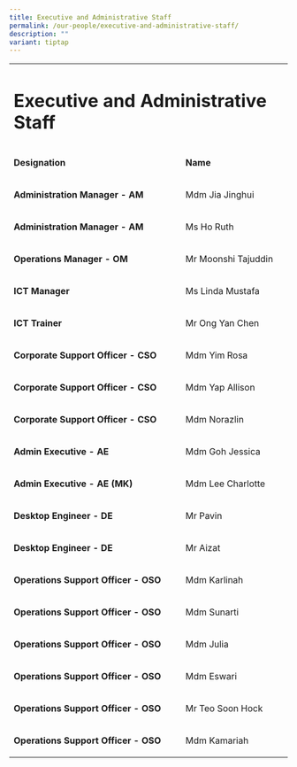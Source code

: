 ```yaml
---
title: Executive and Administrative Staff
permalink: /our-people/executive-and-administrative-staff/
description: ""
variant: tiptap
---
```

<table>
<tbody>
<tr>
<td rowspan="1" colspan="2">
<h1>Executive and Administrative Staff</h1>
</td>
</tr>
<tr>
<td rowspan="1" colspan="1">
<p><strong>Designation</strong>
</p>
</td>
<td rowspan="1" colspan="1">
<p><strong>Name</strong>
</p>
</td>
</tr>
<tr>
<td rowspan="1" colspan="1">
<p><strong>Administration Manager - AM</strong>
</p>
</td>
<td rowspan="1" colspan="1">
<p>Mdm Jia Jinghui</p>
</td>
</tr>
<tr>
<td rowspan="1" colspan="1">
<p><strong>Administration Manager - AM</strong>
</p>
</td>
<td rowspan="1" colspan="1">
<p>Ms Ho Ruth</p>
</td>
</tr>
<tr>
<td rowspan="1" colspan="1">
<p><strong>Operations Manager - OM</strong>
</p>
</td>
<td rowspan="1" colspan="1">
<p>Mr Moonshi Tajuddin</p>
</td>
</tr>
<tr>
<td rowspan="1" colspan="1">
<p><strong>ICT Manager</strong>
</p>
</td>
<td rowspan="1" colspan="1">
<p>Ms Linda Mustafa</p>
</td>
</tr>
<tr>
<td rowspan="1" colspan="1">
<p><strong>ICT Trainer</strong>
</p>
</td>
<td rowspan="1" colspan="1">
<p>Mr Ong Yan Chen</p>
</td>
</tr>
<tr>
<td rowspan="1" colspan="1">
<p><strong>Corporate Support Officer - CSO</strong>
</p>
</td>
<td rowspan="1" colspan="1">
<p>Mdm Yim Rosa</p>
</td>
</tr>
<tr>
<td rowspan="1" colspan="1">
<p><strong>Corporate Support Officer - CSO</strong>
</p>
</td>
<td rowspan="1" colspan="1">
<p>Mdm Yap Allison</p>
</td>
</tr>
<tr>
<td rowspan="1" colspan="1">
<p><strong>Corporate Support Officer - CSO</strong>
</p>
</td>
<td rowspan="1" colspan="1">
<p>Mdm Norazlin</p>
</td>
</tr>
<tr>
<td rowspan="1" colspan="1">
<p><strong>Admin Executive - AE</strong>
</p>
</td>
<td rowspan="1" colspan="1">
<p>Mdm Goh Jessica</p>
</td>
</tr>
<tr>
<td rowspan="1" colspan="1">
<p><strong>Admin Executive - AE (MK)</strong>
</p>
</td>
<td rowspan="1" colspan="1">
<p>Mdm Lee Charlotte</p>
</td>
</tr>
<tr>
<td rowspan="1" colspan="1">
<p><strong>Desktop Engineer - DE</strong>
</p>
</td>
<td rowspan="1" colspan="1">
<p>Mr Pavin</p>
</td>
</tr>
<tr>
<td rowspan="1" colspan="1">
<p><strong>Desktop Engineer - DE</strong>
</p>
</td>
<td rowspan="1" colspan="1">
<p>Mr Aizat</p>
</td>
</tr>
<tr>
<td rowspan="1" colspan="1">
<p><strong>Operations Support Officer - OSO</strong>
</p>
</td>
<td rowspan="1" colspan="1">
<p>Mdm Karlinah</p>
</td>
</tr>
<tr>
<td rowspan="1" colspan="1">
<p><strong>Operations Support Officer - OSO</strong>
</p>
</td>
<td rowspan="1" colspan="1">
<p>Mdm Sunarti</p>
</td>
</tr>
<tr>
<td rowspan="1" colspan="1">
<p><strong>Operations Support Officer - OSO</strong>
</p>
</td>
<td rowspan="1" colspan="1">
<p>Mdm Julia</p>
</td>
</tr>
<tr>
<td rowspan="1" colspan="1">
<p><strong>Operations Support Officer - OSO</strong>
</p>
</td>
<td rowspan="1" colspan="1">
<p>Mdm Eswari</p>
</td>
</tr>
<tr>
<td rowspan="1" colspan="1">
<p><strong>Operations Support Officer - OSO</strong>
</p>
</td>
<td rowspan="1" colspan="1">
<p>Mr Teo Soon Hock</p>
</td>
</tr>
<tr>
<td rowspan="1" colspan="1">
<p><strong>Operations Support Officer - OSO</strong>
</p>
</td>
<td rowspan="1" colspan="1">
<p>Mdm Kamariah</p>
</td>
</tr>
</tbody>
</table>
<p></p>